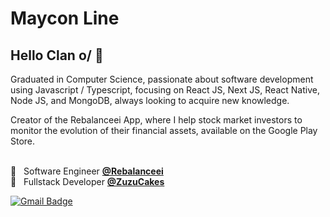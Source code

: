 
<!--<img width="auto" src="https://github.com/tgmarinho/tgmarinho/blob/master/banner.png">-->

# Maycon Line

## Hello Clan o/ 👋
Graduated in Computer Science, passionate about software development using Javascript / Typescript, focusing on React JS, Next JS, React Native, Node JS, and MongoDB, always looking to acquire new knowledge.

Creator of the Rebalanceei App, where I help stock market investors to monitor the evolution of their financial assets, available on the Google Play Store.


 <br/> 📱 &nbsp;  Software Engineer [**@Rebalanceei**](https://play.google.com/store/apps/details?id=com.rebalanceei)
 <br/> 🎂 &nbsp; Fullstack Developer [**@ZuzuCakes**](https://zuzucakes.netlify.app/)
 
[![Gmail Badge](https://img.shields.io/badge/-mayconline.ti@gmail.com-c14438?style=flat-square&logo=Gmail&logoColor=white&link=mailto:mayconline.ti@gmail.com)](mailto:mayconline.ti@gmail.com)
